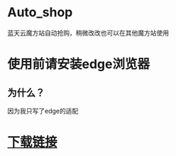 # Auto_shop
蓝天云魔方站自动抢购，稍微改改也可以在其他魔方站使用
# 使用前请安装edge浏览器
## 为什么？
因为我只写了edge的适配

# [下载链接](https://github.com/molanp/Auto_shop/releases)
